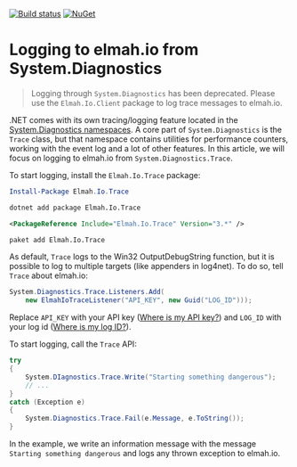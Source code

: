 [![Build status](https://ci.appveyor.com/api/projects/status/n90mht5w7nhrysg3?svg=true)](https://ci.appveyor.com/project/ThomasArdal/elmah-io-trace)
[![NuGet](https://img.shields.io/nuget/v/Elmah.Io.Trace.svg)](https://www.nuget.org/packages/Elmah.Io.Trace)

# Logging to elmah.io from System.Diagnostics

> Logging through `System.Diagnostics` has been deprecated. Please use the `Elmah.Io.Client` package to log trace messages to elmah.io.

.NET comes with its own tracing/logging feature located in the [System.Diagnostics namespaces](https://msdn.microsoft.com/en-us/library/gg145030(v=vs.110).aspx). A core part of `System.Diagnostics` is the `Trace` class, but that namespace contains utilities for performance counters, working with the event log and a lot of other features. In this article, we will focus on logging to elmah.io from `System.Diagnostics.Trace`.

To start logging, install the `Elmah.Io.Trace` package:

```powershell fct_label="Package Manager"
Install-Package Elmah.Io.Trace
```
```cmd fct_label=".NET CLI"
dotnet add package Elmah.Io.Trace
```
```xml fct_label="PackageReference"
<PackageReference Include="Elmah.Io.Trace" Version="3.*" />
```
```xml fct_label="Paket CLI"
paket add Elmah.Io.Trace
```

As default, `Trace` logs to the Win32 OutputDebugString function, but it is possible to log to multiple targets (like appenders in log4net). To do so, tell `Trace` about elmah.io:

```csharp
System.Diagnostics.Trace.Listeners.Add(
    new ElmahIoTraceListener("API_KEY", new Guid("LOG_ID")));
```

Replace `API_KEY` with your API key ([Where is my API key?](https://docs.elmah.io/where-is-my-api-key/)) and `LOG_ID` with your log id ([Where is my log ID?](https://docs.elmah.io/where-is-my-log-id/)).

To start logging, call the `Trace` API:

```csharp
try
{
    System.DIagnostics.Trace.Write("Starting something dangerous");
    // ...
}
catch (Exception e)
{
    System.Diagnostics.Trace.Fail(e.Message, e.ToString());
}
```

In the example, we write an information message with the message `Starting something dangerous` and logs any thrown exception to elmah.io.
